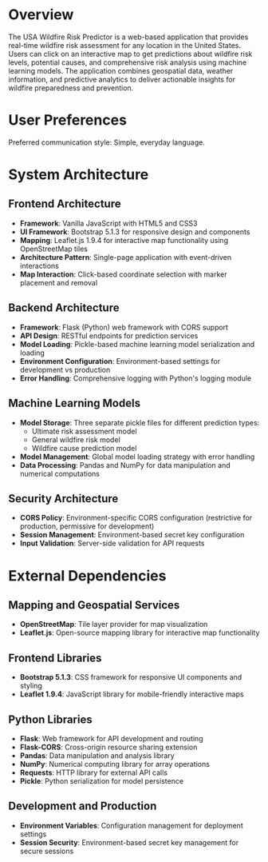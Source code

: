 # Overview

The USA Wildfire Risk Predictor is a web-based application that provides real-time wildfire risk assessment for any location in the United States. Users can click on an interactive map to get predictions about wildfire risk levels, potential causes, and comprehensive risk analysis using machine learning models. The application combines geospatial data, weather information, and predictive analytics to deliver actionable insights for wildfire preparedness and prevention.

# User Preferences

Preferred communication style: Simple, everyday language.

# System Architecture

## Frontend Architecture
- **Framework**: Vanilla JavaScript with HTML5 and CSS3
- **UI Framework**: Bootstrap 5.1.3 for responsive design and components
- **Mapping**: Leaflet.js 1.9.4 for interactive map functionality using OpenStreetMap tiles
- **Architecture Pattern**: Single-page application with event-driven interactions
- **Map Interaction**: Click-based coordinate selection with marker placement and removal

## Backend Architecture
- **Framework**: Flask (Python) web framework with CORS support
- **API Design**: RESTful endpoints for prediction services
- **Model Loading**: Pickle-based machine learning model serialization and loading
- **Environment Configuration**: Environment-based settings for development vs production
- **Error Handling**: Comprehensive logging with Python's logging module

## Machine Learning Models
- **Model Storage**: Three separate pickle files for different prediction types:
  - Ultimate risk assessment model
  - General wildfire risk model  
  - Wildfire cause prediction model
- **Model Management**: Global model loading strategy with error handling
- **Data Processing**: Pandas and NumPy for data manipulation and numerical computations

## Security Architecture
- **CORS Policy**: Environment-specific CORS configuration (restrictive for production, permissive for development)
- **Session Management**: Environment-based secret key configuration
- **Input Validation**: Server-side validation for API requests

# External Dependencies

## Mapping and Geospatial Services
- **OpenStreetMap**: Tile layer provider for map visualization
- **Leaflet.js**: Open-source mapping library for interactive map functionality

## Frontend Libraries
- **Bootstrap 5.1.3**: CSS framework for responsive UI components and styling
- **Leaflet 1.9.4**: JavaScript library for mobile-friendly interactive maps

## Python Libraries
- **Flask**: Web framework for API development and routing
- **Flask-CORS**: Cross-origin resource sharing extension
- **Pandas**: Data manipulation and analysis library
- **NumPy**: Numerical computing library for array operations
- **Requests**: HTTP library for external API calls
- **Pickle**: Python serialization for model persistence

## Development and Production
- **Environment Variables**: Configuration management for deployment settings
- **Session Security**: Environment-based secret key management for secure sessions